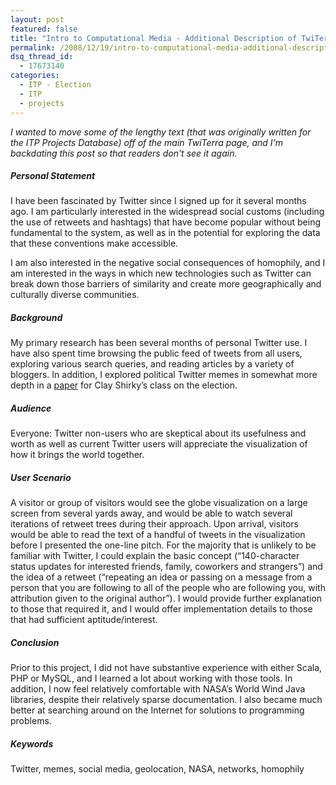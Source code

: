 ```yaml
---
layout: post
featured: false
title: "Intro to Computational Media - Additional Description of TwiTerra"
permalink: /2008/12/19/intro-to-computational-media-additional-description-of-twiterra/
dsq_thread_id:
  - 17673140
categories:
  - ITP - Election
  - ITP
  - projects
---
```

*I wanted to move some of the lengthy text (that was originally written for the ITP Projects Database) off of the main TwiTerra page, and I'm backdating this post so that readers don't see it again.*

##### Personal Statement

I have been fascinated by Twitter since I signed up for it several months ago. I am particularly interested in the widespread social customs (including the use of retweets and hashtags) that have become popular without being fundamental to the system, as well as in the potential for exploring the data that these conventions make accessible.

I am also interested in the negative social consequences of homophily, and I am interested in the ways in which new technologies such as Twitter can break down those barriers of similarity and create more geographically and culturally diverse communities.

##### Background

My primary research has been several months of personal Twitter use. I have also spent time browsing the public feed of tweets from all users, exploring various search queries, and reading articles by a variety of bloggers. In addition, I explored political Twitter memes in somewhat more depth in a [paper][1] for Clay Shirky’s class on the election.

##### Audience

Everyone: Twitter non-users who are skeptical about its usefulness and worth as well as current Twitter users will appreciate the visualization of how it brings the world together.

##### User Scenario

A visitor or group of visitors would see the globe visualization on a large screen from several yards away, and would be able to watch several iterations of retweet trees during their approach. Upon arrival, visitors would be able to read the text of a handful of tweets in the visualization before I presented the one-line pitch. For the majority that is unlikely to be familiar with Twitter, I could explain the basic concept (“140-character status updates for interested friends, family, coworkers and strangers”) and the idea of a retweet (“repeating an idea or passing on a message from a person that you are following to all of the people who are following you, with attribution given to the original author”). I would provide further explanation to those that required it, and I would offer implementation details to those that had sufficient aptitude/interest.

##### Conclusion

Prior to this project, I did not have substantive experience with either Scala, PHP or MySQL, and I learned a lot about working with those tools. In addition, I now feel relatively comfortable with NASA’s World Wind Java libraries, despite their relatively sparse documentation. I also became much better at searching around on the Internet for solutions to programming problems.

##### Keywords

Twitter, memes, social media, geolocation, NASA, networks, homophily

 [1]: /2008/10/04/election-2008-assignment-1/
